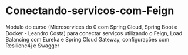 # Conectando-servicos-com-Feign
Modulo do curso (Microservices do 0 com Spring Cloud, Spring Boot e Docker - Leandro Costa) para conectar serviços utilizando o Feign, Load Balancing com Eureka e Spring Cloud Gateway, configurações com Resilienc4j e Swagger